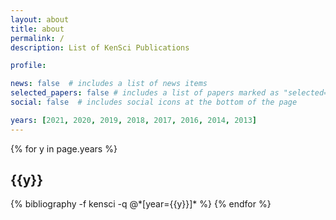 ```yaml
---
layout: about
title: about
permalink: /
description: List of KenSci Publications

profile:

news: false  # includes a list of news items
selected_papers: false # includes a list of papers marked as "selected={true}"
social: false  # includes social icons at the bottom of the page

years: [2021, 2020, 2019, 2018, 2017, 2016, 2014, 2013]
---
```



<div class="publications">

{% for y in page.years %}
  <h2 class="year">{{y}}</h2>
  {% bibliography -f kensci -q @*[year={{y}}]* %}
{% endfor %}

</div>